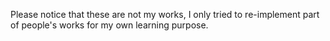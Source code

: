 Please notice that these are not my works, I only tried to re-implement part of people's works for my own learning purpose.